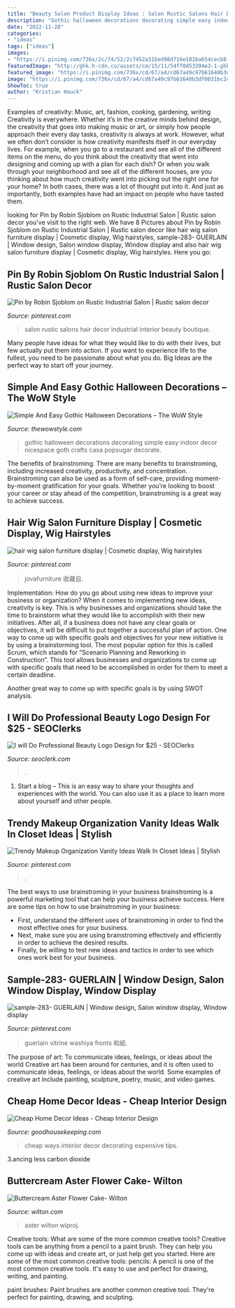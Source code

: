 ```yaml
---
title: "Beauty Salon Product Display Ideas : Salon Rustic Salons Hair Decor Industrial Interior Beauty Boutique"
description: "Gothic halloween decorations decorating simple easy indoor decor nicespace goth crafts casa popsugar decorate"
date: "2022-11-28"
categories:
- "ideas"
tags: ["ideas"]
images:
- "https://i.pinimg.com/736x/2c/74/52/2c7452a31bed98d716e181ba654cecb8--store-fronts-commercial-interiors.jpg"
featuredImage: "http://ghk.h-cdn.co/assets/cm/15/11/54ff0d53394e3-1-ghk-cheap-ways-make-home-look-like-million-bucks-s2.jpg"
featured_image: "https://i.pinimg.com/736x/cd/67/a4/cd67a49c97b61640b3df0031bc2c088e.jpg"
image: "https://i.pinimg.com/736x/cd/67/a4/cd67a49c97b61640b3df0031bc2c088e.jpg"
ShowToc: true
author: "Kristian Hauck"
---
```



Examples of creativity: Music, art, fashion, cooking, gardening, writing
Creativity is everywhere. Whether it’s in the creative minds behind design, the creativity that goes into making music or art, or simply how people approach their every day tasks, creativity is always at work. However, what we often don’t consider is how creativity manifests itself in our everyday lives. For example, when you go to a restaurant and see all of the different items on the menu, do you think about the creativity that went into designing and coming up with a plan for each dish? Or when you walk through your neighborhood and see all of the different houses, are you thinking about how much creativity went into picking out the right one for your home? In both cases, there was a lot of thought put into it. And just as importantly, both examples have had an impact on people who have tasted them.

	

		
looking for Pin by Robin Sjoblom on Rustic Industrial Salon | Rustic salon decor you've visit to the right web. We have 8 Pictures about Pin by Robin Sjoblom on Rustic Industrial Salon | Rustic salon decor like hair wig salon furniture display | Cosmetic display, Wig hairstyles, sample-283- GUERLAIN | Window design, Salon window display, Window display and also hair wig salon furniture display | Cosmetic display, Wig hairstyles. Here you go:
		
    
## Pin By Robin Sjoblom On Rustic Industrial Salon | Rustic Salon Decor

<img loading=lazy src="https://i.pinimg.com/originals/ab/1b/d1/ab1bd125a759b74e64fe83f3d7df3248.jpg" onerror="this.onerror=null;this.src='https://tse4.mm.bing.net/th?id=OIP.dd01zUyHWMhiiMnVqLE_mAHaJ4&amp;pid=15.1';" alt="Pin by Robin Sjoblom on Rustic Industrial Salon | Rustic salon decor">

_Source: pinterest.com_

>salon rustic salons hair decor industrial interior beauty boutique. 

	

Many people have ideas for what they would like to do with their lives, but few actually put them into action. If you want to experience life to the fullest, you need to be passionate about what you do. Big Ideas are the perfect way to start off your journey.

    
## Simple And Easy Gothic Halloween Decorations – The WoW Style

<img loading=lazy src="http://thewowstyle.com/wp-content/uploads/2016/06/Amazing-Gothic-Halloween-Decorations.jpg" onerror="this.onerror=null;this.src='https://tse3.mm.bing.net/th?id=OIP.T2P_U74PBzoiT_DxACl7VwHaHa&amp;pid=15.1';" alt="Simple And Easy Gothic Halloween Decorations – The WoW Style">

_Source: thewowstyle.com_

>gothic halloween decorations decorating simple easy indoor decor nicespace goth crafts casa popsugar decorate. 

	

The benefits of brainstroming.
There are many benefits to brainstroming, including increased creativity, productivity, and concentration. Brainstroming can also be used as a form of self-care, providing moment-by-moment gratification for your goals. Whether you’re looking to boost your career or stay ahead of the competition, brainstroming is a great way to achieve success.

    
## Hair Wig Salon Furniture Display | Cosmetic Display, Wig Hairstyles

<img loading=lazy src="https://i.pinimg.com/736x/cd/67/a4/cd67a49c97b61640b3df0031bc2c088e.jpg" onerror="this.onerror=null;this.src='https://tse1.mm.bing.net/th?id=OIP.SjCcmb8rx2G2rG2euXSHjgHaFY&amp;pid=15.1';" alt="hair wig salon furniture display | Cosmetic display, Wig hairstyles">

_Source: pinterest.com_

>jovafurniture 收藏自. 

	

Implementation: How do you go about using new ideas to improve your business or organization?
When it comes to implementing new ideas, creativity is key. This is why businesses and organizations should take the time to brainstorm what they would like to accomplish with their new initiatives. After all, if a business does not have any clear goals or objectives, it will be difficult to put together a successful plan of action.
One way to come up with specific goals and objectives for your new initiative is by using a brainstorming tool. The most popular option for this is called Scrum, which stands for “Scenario Planning and Reworking in Construction”. This tool allows businesses and organizations to come up with specific goals that need to be accomplished in order for them to meet a certain deadline.

Another great way to come up with specific goals is by using SWOT analysis.

    
## I Will Do Professional Beauty Logo Design For $25 - SEOClerks

<img loading=lazy src="https://www.seoclerk.com/pics/000/983/983/06e732bbb10454095ef86a1721ed0115.jpg" onerror="this.onerror=null;this.src='https://tse1.mm.bing.net/th?id=OIP.Bucyu7EEVAle-GoXIe0BFQHaFI&amp;pid=15.1';" alt="I will Do Professional Beauty Logo Design for $25 - SEOClerks">

_Source: seoclerk.com_

>. 

	

1. Start a blog – This is an easy way to share your thoughts and experiences with the world. You can also use it as a place to learn more about yourself and other people.

    
## Trendy Makeup Organization Vanity Ideas Walk In Closet Ideas | Stylish

<img loading=lazy src="https://i.pinimg.com/736x/fc/c2/d6/fcc2d62c933dd5376b8e437edf4fd530.jpg" onerror="this.onerror=null;this.src='https://tse3.mm.bing.net/th?id=OIP.SAZSc4t0b76icbiSMouwAAAAAA&amp;pid=15.1';" alt="Trendy Makeup Organization Vanity Ideas Walk In Closet Ideas | Stylish">

_Source: pinterest.com_

>. 

	

The best ways to use brainstroming in your business
brainstroming is a powerful marketing tool that can help your business achieve success. Here are some tips on how to use brainstroming in your business: 
- First, understand the different uses of brainstroming in order to find the most effective ones for your business. 
- Next, make sure you are using brainstroming effectively and efficiently in order to achieve the desired results. 
- Finally, be willing to test new ideas and tactics in order to see which ones work best for your business.

    
## Sample-283- GUERLAIN | Window Design, Salon Window Display, Window Display

<img loading=lazy src="https://i.pinimg.com/736x/2c/74/52/2c7452a31bed98d716e181ba654cecb8--store-fronts-commercial-interiors.jpg" onerror="this.onerror=null;this.src='https://tse2.mm.bing.net/th?id=OIP.VJ92HyoqzFoRkWfnnE182AHaJ4&amp;pid=15.1';" alt="sample-283- GUERLAIN | Window design, Salon window display, Window display">

_Source: pinterest.com_

>guerlain vitrine washiya fronts 和紙. 

	

The purpose of art: To communicate ideas, feelings, or ideas about the world
Creative art has been around for centuries, and it is often used to communicate ideas, feelings, or ideas about the world. Some examples of creative art include painting, sculpture, poetry, music, and video games.

    
## Cheap Home Decor Ideas - Cheap Interior Design

<img loading=lazy src="http://ghk.h-cdn.co/assets/cm/15/11/54ff0d53394e3-1-ghk-cheap-ways-make-home-look-like-million-bucks-s2.jpg" onerror="this.onerror=null;this.src='https://tse2.mm.bing.net/th?id=OIP.st3UXIu-thMUlCy365tl-gHaJI&amp;pid=15.1';" alt="Cheap Home Decor Ideas - Cheap Interior Design">

_Source: goodhousekeeping.com_

>cheap ways interior decor decorating expensive tips. 

	

3.ancing less carbon dioxide 

    
## Buttercream Aster Flower Cake- Wilton

<img loading=lazy src="https://www.wilton.com/dw/image/v2/AAWA_PRD/on/demandware.static/-/Sites-wilton-project-master/default/dw5053b3b1/images/project/WLPROJ-9546/buttercream-aster-flower-cake.jpg?sw=1440&amp;sh=750&amp;sm=fit" onerror="this.onerror=null;this.src='https://tse3.mm.bing.net/th?id=OIP.sGJuQ7N7E0R8MMn84immtQHaHa&amp;pid=15.1';" alt="Buttercream Aster Flower Cake- Wilton">

_Source: wilton.com_

>aster wilton wlproj. 

	

Creative tools: What are some of the more common creative tools?
Creative tools can be anything from a pencil to a paint brush. They can help you come up with ideas and create art, or just help get you started. Here are some of the most common creative tools:
pencils: A pencil is one of the most common creative tools. It's easy to use and perfect for drawing, writing, and painting.

paint brushes: Paint brushes are another common creative tool. They're perfect for painting, drawing, and sculpting.

